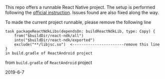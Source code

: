 This repo offers a runnable React Native project. The setup is performed following the [official instruction](https://github.com/facebook/react-native/wiki/Building-from-source). Issues found are also fixed along the way.

To made the current project runnable, please remove the following line 

```
task packageReactNdkLibs(dependsOn: buildReactNdkLib, type: Copy) {
    from("$buildDir/react-ndk/all")
    into("$buildDir/react-ndk/exported")
    exclude("**/libjsc.so")  <-----------------------remove this line
}
in build.gradle of ReactAndroid project
```

from `build.gradle` of `ReactAndroid` project

2019-6-7

